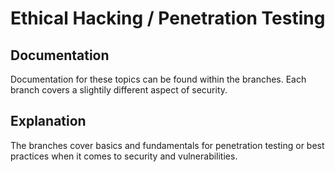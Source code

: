 # Ethical Hacking / Penetration Testing

## Documentation
Documentation for these topics can be found within the branches. Each branch covers a slightily different aspect of security.

## Explanation
The branches cover basics and fundamentals for penetration testing or best practices when it comes to security and vulnerabilities.
